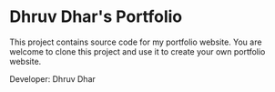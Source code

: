 # Dhruv Dhar's Portfolio
This project contains source code for my portfolio website. You are welcome to clone this project and use it to create your own portfolio website.

Developer: Dhruv Dhar
